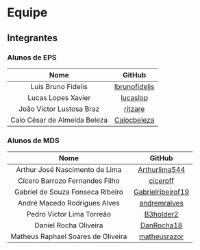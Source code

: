 # Equipe

## Integrantes

 ### Alunos de EPS

|             Nome             |                          GitHub                           |
|  :-------------------------: | :-------------------------------------------------------: |
|  Luis Bruno Fidelis |     [lbrunofidelis](https://github.com/lbrunofidelis)     |
|  Lucas Lopes Xavier |           [lucaslop](https://github.com/lucaslop)           |
|  João Victor Lustosa Braz |     [ritzare](https://github.com/ritzare)     |
|  Caio César de Almeida Beleza | [Caiocbeleza](https://github.com/Caiocbeleza) |

### Alunos de MDS

|             Nome             |                            GitHub                             |
|  :-------------------------: | :-----------------------------------------------------------: |
|       Arthur José Nascimento de Lima|         [Arthurlima544](https://github.com/Arthurlima544)         |
|  Cícero Barrozo Fernandes Filho|        [ciceroff](https://github.com/ciceroff)     |
|  Gabriel de Souza Fonseca Ribeiro|      [Gabrielribeirof19](https://github.com/Gabrielribeirof19) |
|  André Macedo Rodrigues Alves|         [andremralves](https://github.com/andremralves)         |
|  Pedro Victor Lima Torreão|              [B3holder2](https://github.com/B3holder2)         |
|  Daniel Rocha Oliveira |               [DanRocha18](https://github.com/DanRocha18)         |
|  Matheus Raphael Soares de Oliveira|      [matheusrazor](https://github.com/matheusrazor)         |
